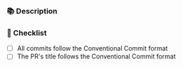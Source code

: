 ### 📚 Description

<!--
  Describe your changes in detail.
  Why is this change required? What problem does it solve?
  If it resolves an open issue, please link to the issue here. For example "Resolves #1337"
-->

### 📝 Checklist

<!--
  Put an `x` in all the boxes that apply.
  If you're unsure about any of these, don't hesitate to ask. We're here to help!

  Examples for Conventional Commmits:
  - fix(types): correct array typing
  - feat(component): add button
  - docs(readme): explain setup

  https://conventionalcommits.org
-->

- [ ] All commits follow the Conventional Commit format
- [ ] The PR's title follows the Conventional Commit format
